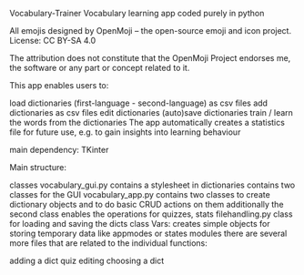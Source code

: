 Vocabulary-Trainer
Vocabulary learning app coded purely in python

All emojis designed by OpenMoji – the open-source emoji and icon project. License: CC BY-SA 4.0

The attribution does not constitute that the OpenMoji Project endorses me, the software or any part or concept related to it.

This app enables users to:

load dictionaries (first-language - second-language) as csv files
add dictionaries as csv files
edit dictionaries
(auto)save dictionaries
train / learn the words from the dictionaries
The app automatically creates a statistics file for future use, e.g. to gain insights into learning behaviour

main dependency: TKinter

Main structure:

classes
vocabulary_gui.py contains a stylesheet in dictionaries contains two classes for the GUI
vocabulary_app.py contains two classes to create dictionary objects and to do basic CRUD actions on them additionally the second class enables the operations for quizzes, stats
filehandling.py class for loading and saving the dicts
class Vars: creates simple objects for storing temporary data like appmodes or states
modules
there are several more files that are related to the individual functions:

adding a dict
quiz
editing
choosing a dict